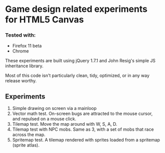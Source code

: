 Game design related experiments for HTML5 Canvas
================================================

### Tested with:
 * Firefox 11 beta
 * Chrome

These experiments are built using jQuery 1.7.1 and John Resig's simple JS inheritance library. 

Most of this code isn't particularly clean, tidy, optimized, or in any way release worthy.

Experiments
-----------

1. Simple drawing on screen via a mainloop
2. Vector math test. On-screen bugs are attracted to the mouse cursor, and repulsed on a mouse click.
3. Tilemap test. Move the map around with W, S, A, D.
4. Tilemap test with NPC mobs. Same as 3, with a set of mobs that race across the map.
5. Spritemap test. A tilemap rendered with sprites loaded from a spritemap (sprite atlas).

